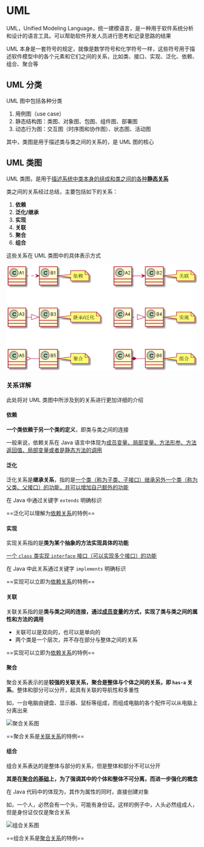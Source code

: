# UML

UML，Unified Modeling Language，统一建模语言，是一种用于软件系统分析和设计的语言工具。可以帮助软件开发人员进行思考和记录思路的结果

UML 本身是一套符号的规定，就像是数学符号和化学符号一样，这些符号用于描述软件模型中的各个元素和它们之间的关系，比如类、接口、实现、泛化、依赖、组合、聚合等

## UML 分类

UML 图中包括各种分类

1. 用例图（use case）
2. 静态结构图：类图、对象图、包图、组件图、部署图
3. 动态行为图：交互图（时序图和协作图）、状态图、活动图

其中，类图是用于描述类与类之间的关系的，是 UML 图的核心

## UML 类图

UML 类图，是用于<u>描述系统中类本身的组成和类之间的各种**静态关系**</u>

类之间的关系经过总结，主要包括如下的关系：

1. **依赖**
2. **泛化/继承**
3. **实现**
4. **关联**
5. **聚合**
6. **组合**

这些关系在 UML 类图中的具体表示方式

![UML-类图-关联](img/UML-%E7%B1%BB%E5%9B%BE-%E5%85%B3%E8%81%94.png)

### 关系详解

此处将对 UML 类图中所涉及到的关系进行更加详细的介绍

#### 依赖

**一个类依赖于另一个类的定义**，即类与类之间的连接

一般来说，依赖关系在 Java 语言中体现为<u>成员变量、局部变量、方法形参、方法返回值、局部变量或者是静态方法的调用</u>

#### 泛化

泛化关系是**继承关系**，指的是<u>一个类（称为子类、子接口）继承另外一个类（称为父类、父接口）的功能，并可以增加自己额外的功能</u>

在 Java 中通过关键字 `extends` 明确标识

==泛化可以理解为<u>依赖关系</u>的特例==

#### 实现

实现关系指的是**类为某个抽象的方法实现具体的功能**

<u>一个 `class` 类实现 `interface` 接口（可以实现多个接口）的功能</u>

在 Java 中此关系通过关键字 `implements` 明确标识

==实现可以立即为<u>依赖关系</u>的特例==

#### 关联

关联关系指的是**类与类之间的连接，通过<u>成员变量</u>的方式，实现了类与类之间的属性和方法的调用**

- 关联可以是双向的，也可以是单向的
- 两个类是一个层次，并不存在部分与整体之间的关系

==实现可以立即为<u>依赖关系</u>的特例==

#### 聚合

聚合关系表示的是**较强的关联关系，聚合是整体与个体之间的关系，即 `has-a` 关系**。整体和部分可以分开，起具有关联的导航性和多重性

如，一台电脑由键盘、显示器、鼠标等组成，而组成电脑的各个配件可以从电脑上分离出来

![聚合关系图](http://www.plantuml.com/plantuml/png/SoWkIImgAStDuKhEIImkLd3EpoqeBKajKgZcKiZDBorEjLBm1L4WNbucK0B8Xp2uQhd0CWgwklbmRLnGILH1XzIy5A0L0000)

==聚合关系是<u>关联关系</u>的特例==

#### 组合

组合关系表达的是整体与部分的关系，但是整体和部分不可以分开

**其是在<u>聚合的基础</u>上，为了强调其中的个体和整体不可分离，而进一步强化的概念**

在 Java 代码中的体现为，其作为属性的同时，直接创建对象

如，一个人，必然会有一个头，可能有身份证。这样的例子中，人头必然组成人，但是身份证仅仅是聚合关系

![组合关系图](http://www.plantuml.com/plantuml/png/SoWkIImgAStDuKhEIImkLWX8BIhEprEevbAeJijCpKcfLV18JKnHo00HjWfvgULWleOcbq9cYdDYKOgLWgSBYEQgvShBBqbLACfCpoZXUhfkrfETdKzsD3pPiUh9hbtFPxKytxYRwsdhjYSxraBbThKzsR44AFrquxnd3SiXjZoTr0Cr3geM8lnYuOhdItO1pNcwPClxFJrFTlG1sKzsz3xjN_-qe-tvijtlzypc0kk3gNsnQ_MJtNjVh6y4AWUgUh9xAKGJH3bNQbwA0iYrN5nWytLrjQ3-XfW24ic7YJW05GE31m00)

==组合关系是<u>聚合关系</u>的特例==



